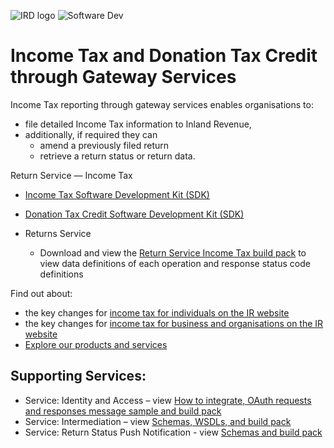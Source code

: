![IRD logo](../Images/IRlogo.gif)
![Software Dev](../Images/SoftwareDev.png)

# Income Tax and Donation Tax Credit through Gateway Services

Income Tax reporting through gateway services enables organisations to:
- file detailed Income Tax information to Inland Revenue,
- additionally, if required they can 
	- amend a previously filed return
	- retrieve a return status or return data.

Return Service ― Income Tax	
* [Income Tax Software Development Kit (SDK)](IncomeTax.md)  
* [Donation Tax Credit Software Development Kit (SDK)](DonationTaxCredit.md)  

* Returns Service 
	* Download and view the [Return Service Income Tax build pack](Gateway%20Services%20Build%20Pack%20-%20Return%20Service%20-%20INC.pdf) to view data definitions of each operation and response status code definitions

Find out about: 
* the key changes for [income tax for individuals on the IR website](https://www.ird.govt.nz/income-tax-for-individuals)
* the key changes for [income tax for business and organisations on the IR website](https://www.ird.govt.nz/income-tax-for-business)
* [Explore our products and services](https://www.ird.govt.nz/software-providers/explore-products-contents/)

## Supporting Services:

* Service: Identity and Access – view [How to integrate, OAuth requests and responses message sample and build pack](../Service%20-%20Identity%20and%20Access/Latest/) 
* Service: Intermediation – view [Schemas, WSDLs, and build pack](../Service%20-%20Intermediation/)
* Service: Return Status Push Notification - view [Schemas and build pack](../Service%20-%20Push%20Notification/)









    
